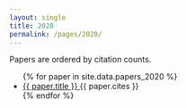 ```yaml
---
layout: single
title: 2020
permalink: /pages/2020/
---
```


<span>Papers are ordered by citation counts.</span>

<ul>
    {% for paper in site.data.papers_2020 %}
      <li>
        <a href="{{ paper.url }}">
            {{ paper.title }}
        </a> {{ paper.cites }}
      </li>
    {% endfor %}
</ul>
